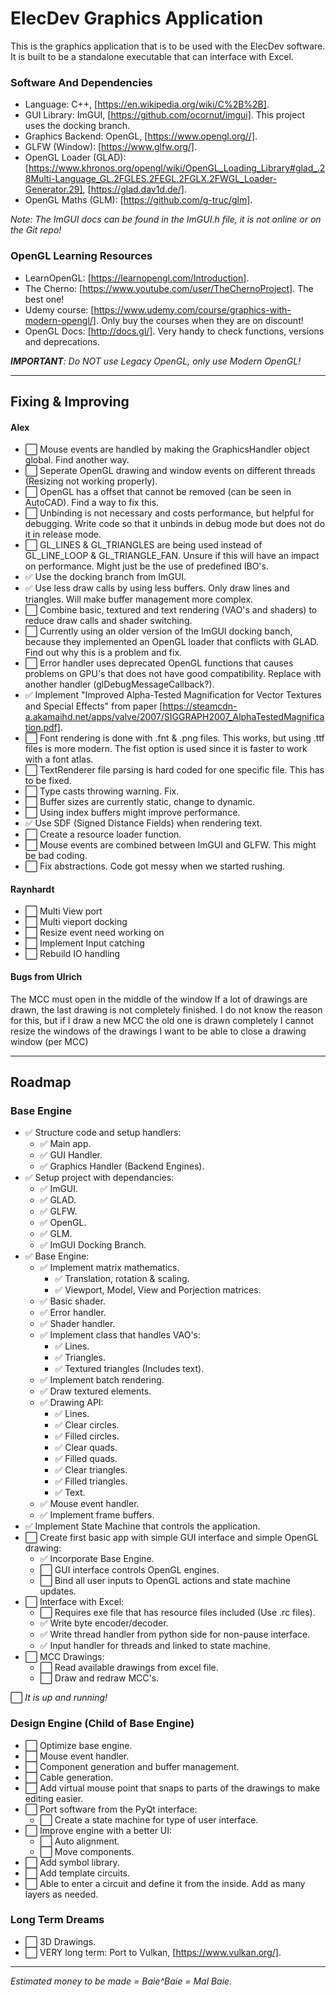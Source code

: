 # ElecDev Graphics Application

This is the graphics application that is to be used with the ElecDev software.  It is built to be a standalone executable that can interface with Excel.

### Software And Dependencies

* Language: C++, [https://en.wikipedia.org/wiki/C%2B%2B].  
* GUI Library: ImGUI, [https://github.com/ocornut/imgui].  This project uses the docking branch.  
* Graphics Backend: OpenGL, [https://www.opengl.org//].  
* GLFW (Window): [https://www.glfw.org/].  
* OpenGL Loader (GLAD): [https://www.khronos.org/opengl/wiki/OpenGL_Loading_Library#glad_.28Multi-Language_GL.2FGLES.2FEGL.2FGLX.2FWGL_Loader-Generator.29], [https://glad.dav1d.de/].
* OpenGL Maths (GLM): [https://github.com/g-truc/glm].

*Note: The ImGUI docs can be found in the ImGUI.h file, it is not online or on the Git repo!*

### OpenGL Learning Resources

* LearnOpenGL: [https://learnopengl.com/Introduction].
* The Cherno: [https://www.youtube.com/user/TheChernoProject]. The best one!
* Udemy course: [https://www.udemy.com/course/graphics-with-modern-opengl/].  Only buy the courses when they are on discount!
* OpenGL Docs: [http://docs.gl/]. Very handy to check functions, versions and deprecations.

***IMPORTANT**: Do NOT use Legacy OpenGL, only use Modern OpenGL!*

---

## Fixing & Improving

#### Alex
* ⬜ Mouse events are handled by making the GraphicsHandler object global.  Find another way.
* ⬜ Seperate OpenGL drawing and window events on different threads (Resizing not working properly).
* ⬜ OpenGL has a offset that cannot be removed (can be seen in AutoCAD).  Find a way to fix this.
* ⬜ Unbinding is not necessary and costs performance, but helpful for debugging.  Write code so that it unbinds in debug mode but does not do it in release mode.
* ⬜ GL_LINES & GL_TRIANGLES are being used instead of GL_LINE_LOOP & GL_TRIANGLE_FAN.  Unsure if this will have an impact on performance.  Might just be the use of predefined IBO's.
* ✅ Use the docking branch from ImGUI.
* ✅ Use less draw calls by using less buffers.  Only draw lines and triangles.  Will make buffer management more complex.
* ⬜ Combine basic, textured and text rendering (VAO's and shaders) to reduce draw calls and shader switching.
* ⬜ Currently using an older version of the ImGUI docking banch, because they implemented an OpenGL loader that conflicts with GLAD.  Find out why this is a problem and fix.
* ⬜ Error handler uses deprecated OpenGL functions that causes problems on GPU's that does not have good compatibility.  Replace with another handler (glDebugMessageCallback?).
* ✅ Implement "Improved Alpha-Tested Magnification for Vector Textures and Special Effects" from paper [https://steamcdn-a.akamaihd.net/apps/valve/2007/SIGGRAPH2007_AlphaTestedMagnification.pdf].
* ⬜ Font rendering is done with .fnt & .png files.  This works, but using .ttf files is more modern.  The fist option is used since it is faster to work with a font atlas.
* ⬜ TextRenderer file parsing is hard coded for one specific file.  This has to be fixed.
* ⬜ Type casts throwing warning.  Fix.
* ⬜ Buffer sizes are currently static, change to dynamic.
* ⬜ Using index buffers might improve performance.
* ✅ Use SDF (Signed Distance Fields) when rendering text.
* ⬜ Create a resource loader function.
* ⬜ Mouse events are combined between ImGUI and GLFW.  This might be bad coding.
* ⬜ Fix abstractions.  Code got messy when we started rushing.

#### Raynhardt 
* ⬜ Multi View port
* ⬜ Multi vieport docking
* ⬜ Resize event need working on
* ⬜ Implement Input catching
* ⬜ Rebuild IO handling

#### Bugs from Ulrich
The MCC must open in the middle of the window 
If a lot of drawings are drawn, the last drawing is not completely finished. I do not know the reason for this, but if I draw a new MCC the old one is drawn completely
I cannot resize the windows of the drawings
I want to be able to close a drawing window (per MCC)

---

## Roadmap

### Base Engine

* ✅ Structure code and setup handlers:
  * ✅ Main app.
  * ✅ GUI Handler.
  * ✅ Graphics Handler (Backend Engines).
* ✅ Setup project with dependancies:
  * ✅ ImGUI.
  * ✅ GLAD.
  * ✅ GLFW.
  * ✅ OpenGL.
  * ✅ GLM.
  * ✅ ImGUI Docking Branch.
* ✅ Base Engine:
  * ✅ Implement matrix mathematics.
    * ✅ Translation, rotation & scaling.
    * ✅ Viewport, Model, View and Porjection matrices.
  * ✅ Basic shader.
  * ✅ Error handler.
  * ✅ Shader handler.
  * ✅ Implement class that handles VAO's:
    * ✅ Lines.
    * ✅ Triangles.
    * ✅ Textured triangles (Includes text).
  * ✅ Implement batch rendering.
  * ✅ Draw textured elements.
  * ✅ Drawing API:
    * ✅ Lines.
    * ✅ Clear circles.
    * ✅ Filled circles.
    * ✅ Clear quads.
    * ✅ Filled quads.
    * ✅ Clear triangles.
    * ✅ Filled triangles.
    * ✅ Text.
  * ✅ Mouse event handler.
  * ✅ Implement frame buffers.
* ✅ Implement State Machine that controls the application.
* ⬜ Create first basic app with simple GUI interface and simple OpenGL drawing:
  * ✅ Incorporate Base Engine.
  * ⬜ GUI interface controls OpenGL engines.
  * ⬜ Bind all user inputs to OpenGL actions and state machine updates.
* ⬜ Interface with Excel:
  * ⬜ Requires exe file that has resource files included (Use .rc files).
  * ✅ Write byte encoder/decoder.
  * ✅ Write thread handler from python side for non-pause interface.
  * ✅ Input handler for threads and linked to state machine.
* ⬜ MCC Drawings:
  * ⬜ Read available drawings from excel file.
  * ⬜ Draw and redraw MCC's.

⬜ *It is up and running!* 

### Design Engine (Child of Base Engine)

* ⬜ Optimize base engine.
* ⬜ Mouse event handler.
* ⬜ Component generation and buffer management.
* ⬜ Cable generation.
* ⬜ Add virtual mouse point that snaps to parts of the drawings to make editing easier.
* ⬜ Port software from the PyQt interface:
  * ⬜ Create a state machine for type of user interface.
* ⬜ Improve engine with a better UI:
  * ⬜ Auto alignment.
  * ⬜ Move components.
* ⬜ Add symbol library.
* ⬜ Add template circuits.
* ⬜ Able to enter a circuit and define it from the inside.  Add as many layers as needed.

### Long Term Dreams

* ⬜ 3D Drawings.
* ⬜ VERY long term: Port to Vulkan, [https://www.vulkan.org/].

---

*Estimated money to be made = Baie^Baie = Mal Baie.*
